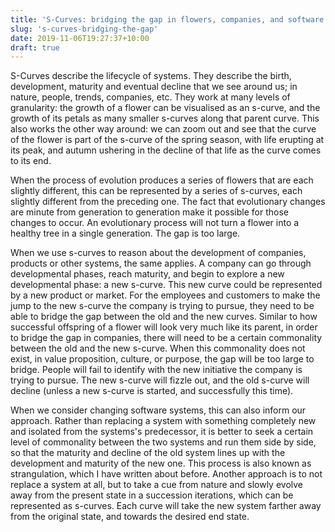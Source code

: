 ```yaml
---
title: 'S-Curves: bridging the gap in flowers, companies, and software systems'
slug: 's-curves-bridging-the-gap'
date: 2019-11-06T19:27:37+10:00
draft: true
---
```


S-Curves describe the lifecycle of systems. They describe the birth, development, maturity and eventual decline that we see around us; in nature, people, trends, companies, etc. They work at many levels of granularity: the growth of a flower can be visualised as an s-curve, and the growth of its petals as many smaller s-curves along that parent curve. This also works the other way around: we can zoom out and see that the curve of the flower is part of the s-curve of the spring season, with  life erupting at its peak, and autumn ushering in the decline of that life as the curve comes to its end.

When the process of evolution produces a series of flowers that are each slightly different, this can be represented by a series of s-curves, each slightly different from the preceding one. The fact that evolutionary changes are minute from generation to generation make it possible for those changes to occur. An evolutionary process will not turn a flower into a healthy tree in a single generation. The gap is too large. 

When we use s-curves to reason about the development of companies, products or other systems, the same applies. A company can go through developmental phases, reach maturity, and begin to explore a new developmental phase: a new s-curve. This new curve could be represented by a new product or market. For the employees and customers to make the jump to the new s-curve the company is trying to pursue, they need to be able to bridge the gap between the old and the new curves. Similar to how successful offspring of a flower will look very much like its parent, in order to bridge the gap in companies, there will need to be a certain commonality between the old and the new s-curve. When this commonality does not exist, in value proposition, culture, or purpose, the gap will be too large to bridge. People will fail to identify with the new initiative the company is trying to pursue. The new s-curve will fizzle out, and the old s-curve will decline (unless a new s-curve is started, and successfully this time).

When we consider changing software systems, this can also inform our approach. Rather than replacing a system with something completely new and isolated from the systems's predecessor, it is better to seek a certain level of commonality between the two systems and run them side by side, so that the maturity and decline of the old system lines up with the development and maturity of the new one. This process is also known as strangulation, which I have written about before. Another approach is to not replace a system at all, but to take a cue from nature and slowly evolve away from the present state in a succession iterations, which can be represented as s-curves. Each curve will take the new system farther away from the original state, and towards the desired end state.

